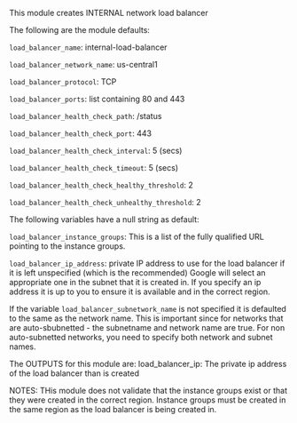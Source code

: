 This module creates INTERNAL network load balancer

The following are the module defaults:

`load_balancer_name`: internal-load-balancer

`load_balancer_network_name`: us-central1

`load_balancer_protocol`: TCP

`load_balancer_ports`: list containing 80 and 443

`load_balancer_health_check_path`: /status

`load_balancer_health_check_port`: 443

`load_balancer_health_check_interval`: 5 (secs)

`load_balancer_health_check_timeout`: 5 (secs)

`load_balancer_health_check_healthy_threshold`: 2

`load_balancer_health_check_unhealthy_threshold`: 2

The following variables have a null string as default:

`load_balancer_instance_groups`: This is a list of the fully qualified URL pointing to the instance groups.

`load_balancer_ip_address`: private IP address to use for the load balancer if it is left unspecified (which is the recommended) Google will select an appropriate one in the subnet that it is created in.  If you specify an ip address it is up to you to ensure it is available and in the correct region.

If the variable `load_balancer_subnetwork_name` is not specified it is defaulted to the same as the network name.  This is important since for networks that are auto-sbubnetted - the subnetname and network name are true.  For non auto-subnetted networks, you need to specify both network and subnet names.

The OUTPUTS for this module are:
load_balancer_ip:  The private ip address of the load balancer than is created

NOTES:
  THis module does not validate that the instance groups exist or that they were created in the correct region.  Instance groups must be created in the same region as the load balancer is being created in.


